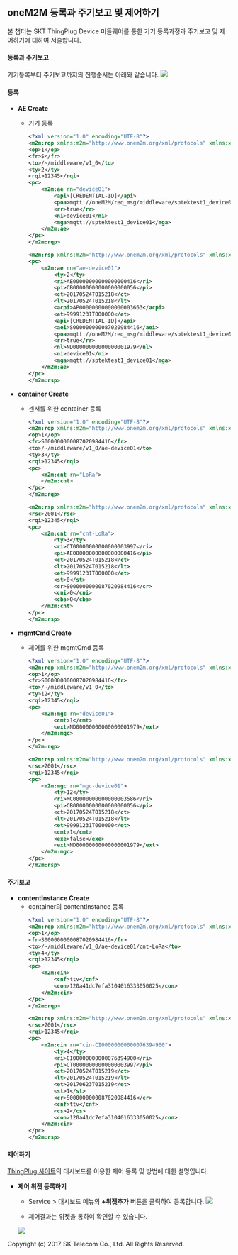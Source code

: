 ## oneM2M 등록과 주기보고 및 제어하기
본 챕터는 SKT ThingPlug Device 미들웨어를 통한 기기 등록과정과 주기보고 및 제어하기에 대하여 서술합니다.

#### 등록과 주기보고
기기등록부터 주기보고까지의 진행순서는 아래와 같습니다.
![](images/registerFlow.png)


#### **등록**
* **AE Create**
  * 기기 등록
	```xml
	<?xml version="1.0" encoding="UTF-8"?>
	<m2m:rqp xmlns:m2m="http://www.onem2m.org/xml/protocols" xmlns:xsi="http://www.w3.org/2001/XMLSchema-instance" xsi:schemaLocation="http://www.onem2m.org/xml/protocols CDT-requestPrimitive-v1_0_0.xsd">
	<op>1</op>
	<fr>S</fr>
	<to>/~/middleware/v1_0</to>
	<ty>2</ty>
	<rqi>12345</rqi>
	<pc>
		<m2m:ae rn="device01">
			<api>[CREDENTIAL-ID]</api>
			<poa>mqtt://oneM2M/req_msg/middleware/sptektest1_device01</poa>
			<rr>true</rr>
			<ni>device01</ni>
			<mga>mqtt://sptektest1_device01</mga>
		</m2m:ae>
	</pc>
	</m2m:rqp>
	
	<m2m:rsp xmlns:m2m="http://www.onem2m.org/xml/protocols" xmlns:xsi="http://www.w3.org/2001/XMLSchema-instance"><rsc>2001</rsc><rqi>12345</rqi>
	<pc>
		<m2m:ae rn="ae-device01">
			<ty>2</ty>
			<ri>AE00000000000000000416</ri>
			<pi>CB00000000000000000056</pi>
			<ct>20170524T015218</ct>
			<lt>20170524T015218</lt>
			<acpi>AP00000000000000003663</acpi>
			<et>99991231T000000</et>
			<api>[CREDENTIAL-ID]</api>
			<aei>S000000000087020984416</aei>
			<poa>mqtt://oneM2M/req_msg/middleware/sptektest1_device01</poa>
			<rr>true</rr>
			<nl>ND00000000000000001979</nl>
			<ni>device01</ni>
			<mga>mqtt://sptektest1_device01</mga>
		</m2m:ae>
	</pc>
	</m2m:rsp>
	```
	


* **container Create**
  * 센서를 위한 container 등록
	```xml
	<?xml version="1.0" encoding="UTF-8"?>
	<m2m:rqp xmlns:m2m="http://www.onem2m.org/xml/protocols" xmlns:xsi="http://www.w3.org/2001/XMLSchema-instance" xsi:schemaLocation="http://www.onem2m.org/xml/protocols CDT-requestPrimitive-v1_0_0.xsd">
	<op>1</op>
	<fr>S000000000087020984416</fr>
	<to>/~/middleware/v1_0/ae-device01</to>
	<ty>3</ty>
	<rqi>12345</rqi>
	<pc>
		<m2m:cnt rn="LoRa">
		</m2m:cnt>
	</pc>
	</m2m:rqp>
	
	<m2m:rsp xmlns:m2m="http://www.onem2m.org/xml/protocols" xmlns:xsi="http://www.w3.org/2001/XMLSchema-instance">
	<rsc>2001</rsc>
	<rqi>12345</rqi>
	<pc>
		<m2m:cnt rn="cnt-LoRa">
			<ty>3</ty>
			<ri>CT00000000000000003997</ri>
			<pi>AE00000000000000000416</pi>
			<ct>20170524T015218</ct>
			<lt>20170524T015218</lt>
			<et>99991231T000000</et>
			<st>0</st>
			<cr>S000000000087020984416</cr>
			<cni>0</cni>
			<cbs>0</cbs>
		</m2m:cnt>
	</pc>
	</m2m:rsp>
	```

* **mgmtCmd Create**
  * 제어를 위한 mgmtCmd 등록
	```xml
	<?xml version="1.0" encoding="UTF-8"?>
	<m2m:rqp xmlns:m2m="http://www.onem2m.org/xml/protocols" xmlns:xsi="http://www.w3.org/2001/XMLSchema-instance" xsi:schemaLocation="http://www.onem2m.org/xml/protocols CDT-requestPrimitive-v1_0_0.xsd">
	<op>1</op>
	<fr>S000000000087020984416</fr>
	<to>/~/middleware/v1_0</to>
	<ty>12</ty>
	<rqi>12345</rqi>
	<pc>
		<m2m:mgc rn="device01">
			<cmt>1</cmt>
			<ext>ND00000000000000001979</ext>
		</m2m:mgc>
	</pc>
	</m2m:rqp>

	<m2m:rsp xmlns:m2m="http://www.onem2m.org/xml/protocols" xmlns:xsi="http://www.w3.org/2001/XMLSchema-instance">
	<rsc>2001</rsc>
	<rqi>12345</rqi>
	<pc>
		<m2m:mgc rn="mgc-device01">
			<ty>12</ty>
			<ri>MC00000000000000003586</ri>
			<pi>CB00000000000000000056</pi>
			<ct>20170524T015218</ct>
			<lt>20170524T015218</lt>
			<et>99991231T000000</et>
			<cmt>1</cmt>
			<exe>false</exe>
			<ext>ND00000000000000001979</ext>
		</m2m:mgc>
	</pc>
	</m2m:rsp>
	```

#### **주기보고**

* **contentInstance Create**
  * container의 contentInstance 등록
	```xml
	<?xml version="1.0" encoding="UTF-8"?>
	<m2m:rqp xmlns:m2m="http://www.onem2m.org/xml/protocols" xmlns:xsi="http://www.w3.org/2001/XMLSchema-instance" xsi:schemaLocation="http://www.onem2m.org/xml/protocols CDT-requestPrimitive-v1_0_0.xsd">
	<op>1</op>
	<fr>S000000000087020984416</fr>
	<to>/~/middleware/v1_0/ae-device01/cnt-LoRa</to>
	<ty>4</ty>
	<rqi>12345</rqi>
	<pc>
		<m2m:cin>
			<cnf>ttv</cnf>
			<con>120a41dc7efa3104016333050025</con>
		</m2m:cin>
	</pc>
	</m2m:rqp>
	
	<m2m:rsp xmlns:m2m="http://www.onem2m.org/xml/protocols" xmlns:xsi="http://www.w3.org/2001/XMLSchema-instance">
	<rsc>2001</rsc>
	<rqi>12345</rqi>
	<pc>
		<m2m:cin rn="cin-CI00000000000076394900">
			<ty>4</ty>
			<ri>CI00000000000076394900</ri>
			<pi>CT00000000000000003997</pi>
			<ct>20170524T015219</ct>
			<lt>20170524T015219</lt>
			<et>20170623T015219</et>
			<st>1</st>
			<cr>S000000000087020984416</cr>
			<cnf>ttv</cnf>
			<cs>2</cs>
			<con>120a41dc7efa3104016333050025</con>
		</m2m:cin>
	</pc>
	</m2m:rsp>
	```

#### 제어하기
[ThingPlug 사이트](https://thingplug.net)의 대시보드를 이용한 제어 등록 및 방법에 대한 설명입니다.

* **제어 위젯 등록하기**
  * Service > 대시보드 메뉴의 **+위젯추가** 버튼을 클릭하여 등록합니다.
  ![](images/control_create.png)

  * 제어결과는 위젯을 통하여 확인할 수 있습니다.
  
  ![](images/control_result.png)

Copyright (c) 2017 SK Telecom Co., Ltd. All Rights Reserved.